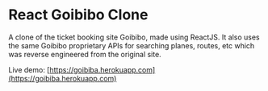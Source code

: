 # React Goibibo Clone

A clone of the ticket booking site Goibibo, made using ReactJS. It also uses the same Goibibo proprietary APIs for searching planes, routes, etc which was reverse engineered from the original site.

Live demo: [https://goibiba.herokuapp.com](https://goibiba.herokuapp.com)